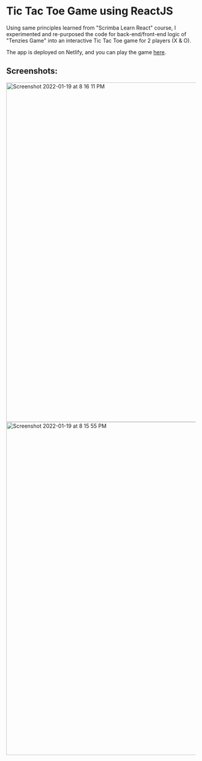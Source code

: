 # Tic Tac Toe Game using ReactJS

Using same principles learned from "Scrimba Learn React" course, I experimented and re-purposed the code for back-end/front-end logic of "Tenzies Game" into an interactive Tic Tac Toe game for 2 players (X & O).

The app is deployed on Netlify, and you can play the game [here](https://amazing-wiles-55347b.netlify.app/).

## Screenshots:

<img width="903" alt="Screenshot 2022-01-19 at 8 16 11 PM" src="https://user-images.githubusercontent.com/19891445/150128985-ff1c5d2f-e8cb-43ef-91b8-afdeb9d94930.png">


<img width="886" alt="Screenshot 2022-01-19 at 8 15 55 PM" src="https://user-images.githubusercontent.com/19891445/150128969-2c868d4f-9266-4dbb-bfd0-bacd91dabb88.png">
